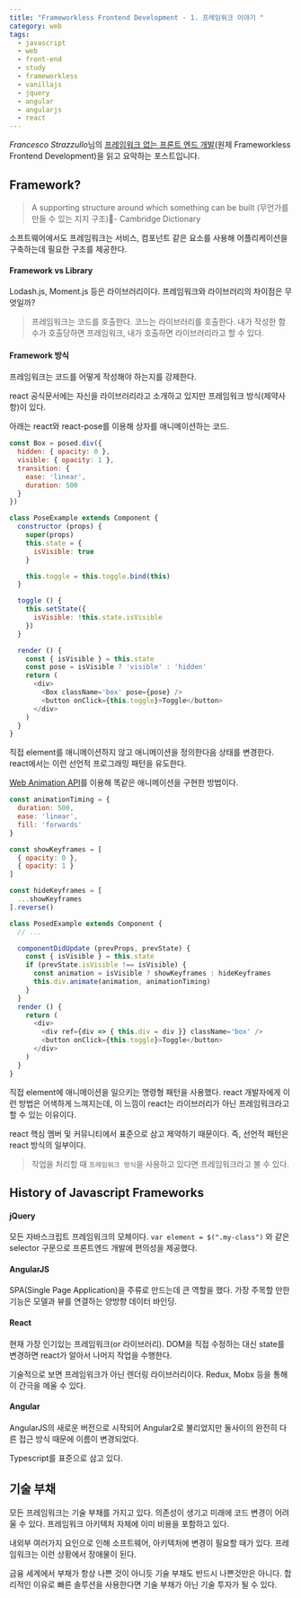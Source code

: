 ```yaml
---
title: "Frameworkless Frontend Development - 1. 프레임워크 이야기 "
category: web
tags:
  - javascript
  - web
  - front-end
  - study
  - frameworkless
  - vanillajs
  - jquery
  - angular
  - angularjs
  - react
---
```


*Francesco Strazzullo*님의 [프레임워크 없는 프론트 엔드 개발](https://book.naver.com/bookdb/book_detail.nhn?bid=17758920)(원제 Frameworkless Frontend Development)을 읽고 요악하는 포스트입니다.


## Framework?
> A supporting structure around which something can be built (무언가를 만들 수 있는 지지 구조)- Cambridge Dictionary

소프트웨어에서도 프레임워크는 서비스, 컴포넌트 같은 요소를 사용해 어플리케이션을 구축하는데 필요한 구조를 제공한다.

#### Framework vs Library
Lodash.js, Moment.js 등은 라이브러리이다. 프레임워크와 라이브러리의 차이점은 무엇일까?

> 프레임워크는 코드를 호출한다. 코느는 라이브러리를 호출한다.
내가 작성한 함수가 호출당하면 프레임워크, 내가 호출하면 라이브러리라고 할 수 있다.

#### Framework 방식
프레임워크는 코드를 어떻게 작성해야 하는지를 강제한다.

react 공식문서에는 자신을 라이브러리라고 소개하고 있지만 프레임워크 방식(제약사항)이 있다.

아래는 react와 react-pose를 이용해 상자를 애니메이션하는 코드.

```javascript
const Box = posed.div({
  hidden: { opacity: 0 },
  visible: { opacity: 1 },
  transition: {
    ease: 'linear',
    duration: 500
  }
})

class PoseExample extends Component {
  constructor (props) {
    super(props)
    this.state = {
      isVisible: true
    }

    this.toggle = this.toggle.bind(this)
  }

  toggle () {
    this.setState({
      isVisible: !this.state.isVisible
    })
  }

  render () {
    const { isVisible } = this.state
    const pose = isVisible ? 'visible' : 'hidden'
    return (
      <div>
        <Box className='box' pose={pose} />
        <button onClick={this.toggle}>Toggle</button>
      </div>
    )
  }
}
```
직접 element를 애니메이션하지 않고 애니메이션을 정의한다음 상태를 변경한다.
react에서는 이런 선언적 프로그래밍 패턴을 유도한다.

[Web Animation API](https://developer.mozilla.org/en-US/docs/Web/API/Web_Animations_API)를 이용해 똑같은 애니메이션을 구현한 방법이다.
```javascript
const animationTiming = {
  duration: 500,
  ease: 'linear',
  fill: 'forwards'
}

const showKeyframes = [
  { opacity: 0 },
  { opacity: 1 }
]

const hideKeyframes = [
  ...showKeyframes
].reverse()

class PosedExample extends Component {
  // ...

  componentDidUpdate (prevProps, prevState) {
    const { isVisible } = this.state
    if (prevState.isVisible !== isVisible) {
      const animation = isVisible ? showKeyframes : hideKeyframes
      this.div.animate(animation, animationTiming)
    }
  }
  render () {
    return (
      <div>
        <div ref={div => { this.div = div }} className='box' />
        <button onClick={this.toggle}>Toggle</button>
      </div>
    )
  }
}
```
직접 element에 애니메이션을 일으키는 명령형 패턴을 사용했다. react 개발자에게 이런 방법은 어색하게 느껴지는데, 이 느낌이 react는 라이브러리가 아닌 프레임워크라고 할 수 있는 이유이다.

react 핵심 멤버 및 커뮤니티에서 표준으로 삼고 제약하기 때문이다. 즉, 선언적 패턴은 react 방식의 일부이다.
> 작업을 처리할 때 `프레임워크 방식`을 사용하고 있다면 프레임워크라고 볼 수 있다.


## History of Javascript Frameworks

#### jQuery
모든 자바스크립트 프레임워크의 모체이다. `var element = $(".my-class")` 와 같은 selector 구문으로 프론트엔드 개발에 편의성을 제공했다.

#### AngularJS
SPA(Single Page Application)을 주류로 만드는데 큰 역할을 했다. 가장 주목할 만한 기능은 모델과 뷰를 연결하는 양방향 데이터 바인딩.

#### React
현재 가장 인기있는 프레임워크(or 라이브러리). DOM을 직접 수정하는 대신 state를 변경하면 react가 알아서 나머지 작업을 수행한다.

기술적으로 보면 프레임워크가 아닌 렌더링 라이브러리이다. Redux, Mobx 등을 통해 이 간극을 메울 수 있다.

#### Angular
AngularJS의 새로운 버전으로 시작되어 Angular2로 불리었지만 둘사이의 완전히 다른 접근 방식 때문에 이름이 변경되었다.

Typescript를 표준으로 삼고 있다.


## 기술 부채

모든 프레임워크는 기술 부채를 가지고 있다. 의존성이 생기고 미래에 코드 변경이 어려울 수 있다. 프레임워크 아키텍처 자체에 이미 비용을 포함하고 있다.

내외부 여러가지 요인으로 인해 소프트웨어, 아키텍처에 변경이 필요할 때가 있다. 프레임워크는 이런 상황에서 장애물이 된다.

금융 세계에서 부채가 항상 나쁜 것이 아니듯 기술 부채도 반드시 나쁜것만은 아니다. 합리적인 이유로 빠른 솔루션을 사용한다면 기술 부채가 아닌 기술 투자가 될 수 있다.
